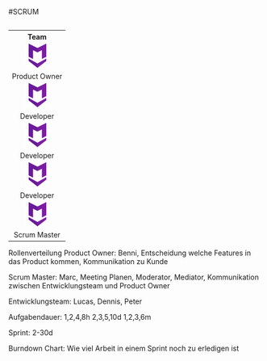 #SCRUM
<table style="text-align:center; float:right">
<th>Team</th>
<tr>
<td><img src="https://github.com/adam-p/markdown-here/raw/master/src/common/images/icon48.png"></img></td>
</tr>
<tr>
<td>Product Owner</td>
</tr>
<td><img src="https://github.com/adam-p/markdown-here/raw/master/src/common/images/icon48.png"></img></td>
</tr>
<tr>
<td>Developer</td>
</tr>
<td><img src="https://github.com/adam-p/markdown-here/raw/master/src/common/images/icon48.png"></img></td>
</tr>
<tr>
<td>Developer</td>
</tr>
<td><img src="https://github.com/adam-p/markdown-here/raw/master/src/common/images/icon48.png"></img></td>
</tr>
<tr>
<td>Developer</td>
</tr>
<td><img src="https://github.com/adam-p/markdown-here/raw/master/src/common/images/icon48.png"></img></td>
</tr>
<tr>
<td>Scrum Master</td>
</tr>
</table>

Rollenverteilung
Product Owner:
  Benni, Entscheidung welche Features in das Product kommen, Kommunikation zu Kunde
  
Scrum Master:
  Marc, Meeting Planen, Moderator, Mediator, Kommunikation zwischen Entwicklungsteam und Product Owner
  
Entwicklungsteam:
  Lucas, Dennis, Peter
  
  Aufgabendauer:
  1,2,4,8h
  2,3,5,10d
  1,2,3,6m
  
  Sprint: 2-30d
  
  Burndown Chart:
  Wie viel Arbeit in einem Sprint noch zu erledigen ist
